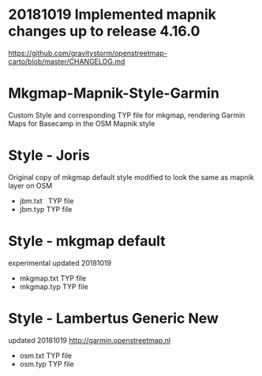 # 20181019 Implemented mapnik changes up to release 4.16.0
https://github.com/gravitystorm/openstreetmap-carto/blob/master/CHANGELOG.md

# Mkgmap-Mapnik-Style-Garmin
Custom Style and corresponding TYP file for mkgmap, rendering Garmin Maps for Basecamp in the OSM Mapnik style
 
# Style - Joris
Original copy of mkgmap default style modified to look the same as mapnik layer on OSM

- jbm.txt   TYP file
- jbm.typ   TYP file

# Style - mkgmap default
experimental updated 20181019
- mkgmap.txt   TYP file
- mkgmap.typ   TYP file

# Style - Lambertus Generic New
updated 20181019
http://garmin.openstreetmap.nl
- osm.txt   TYP file
- osm.typ   TYP file

